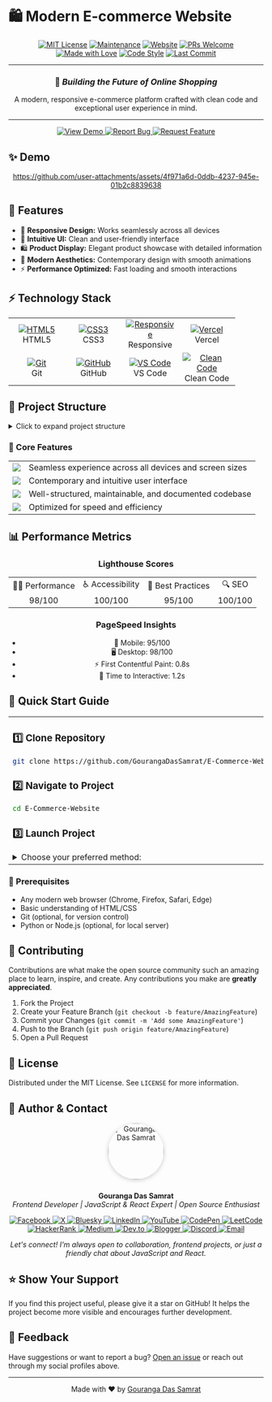# 🛍️ Modern E-commerce Website

<div align="center">


[![MIT License](https://img.shields.io/badge/License-MIT-green.svg)](https://choosealicense.com/licenses/mit/)
[![Maintenance](https://img.shields.io/badge/Maintained%3F-yes-green.svg)](https://github.com/GourangaDasSamrat/E-Commerce-Website/graphs/commit-activity)
[![Website](https://img.shields.io/badge/Website-Live-brightgreen.svg)](https://e-commerce-website-xi-coral.vercel.app/)
[![PRs Welcome](https://img.shields.io/badge/PRs-welcome-brightgreen.svg)](https://github.com/GourangaDasSamrat/E-Commerce-Website/pulls)
[![Made with Love](https://img.shields.io/badge/Made%20with-❤-red.svg)](https://github.com/GourangaDasSamrat)
[![Code Style](https://img.shields.io/badge/Code%20Style-Clean-blue.svg)](https://github.com/GourangaDasSamrat/E-Commerce-Website)
[![Last Commit](https://img.shields.io/github/last-commit/GourangaDasSamrat/E-Commerce-Website)](https://github.com/GourangaDasSamrat/E-Commerce-Website/commits/main)

---

### 🌟 _Building the Future of Online Shopping_

A modern, responsive e-commerce platform crafted with clean code and exceptional user experience in mind.

---

<a href="https://e-commerce-website-xi-coral.vercel.app/" target="_blank">
<img src="https://img.shields.io/badge/View_Demo-4285F4?style=for-the-badge&logo=google-chrome&logoColor=white" alt="View Demo"/>
</a>
<a href="https://github.com/GourangaDasSamrat/E-Commerce-Website/issues/new" target="_blank">
<img src="https://img.shields.io/badge/Report_Bug-FF0000?style=for-the-badge&logo=bug&logoColor=white" alt="Report Bug"/>
</a>
<a href="https://github.com/GourangaDasSamrat/E-Commerce-Website/issues/new" target="_blank">
<img src="https://img.shields.io/badge/Request_Feature-008000?style=for-the-badge&logo=inbox&logoColor=white" alt="Request Feature"/>
</a>

</div>

## ✨ Demo

<div align="center">


https://github.com/user-attachments/assets/4f971a6d-0ddb-4237-945e-01b2c8839638



  
</div>

## 🚀 Features

- 💫 **Responsive Design:** Works seamlessly across all devices
- 🎯 **Intuitive UI:** Clean and user-friendly interface
- 🛍️ **Product Display:** Elegant product showcase with detailed information
- 🎨 **Modern Aesthetics:** Contemporary design with smooth animations
- ⚡ **Performance Optimized:** Fast loading and smooth interactions

## ⚡ Technology Stack

<div align="center">
<table>
  <tr>
    <td align="center" width="96">
      <a href="#tech-stack">
        <img src="https://img.shields.io/badge/HTML5-E34F26?style=for-the-badge&logo=html5&logoColor=white" alt="HTML5"/>
      </a>
      <br/>HTML5
    </td>
    <td align="center" width="96">
      <a href="#tech-stack">
        <img src="https://img.shields.io/badge/CSS3-1572B6?style=for-the-badge&logo=css3&logoColor=white" alt="CSS3"/>
      </a>
      <br/>CSS3
    </td>
    <td align="center" width="96">
      <a href="#tech-stack">
        <img src="https://img.shields.io/badge/Responsive-87CF3E?style=for-the-badge&logo=responsive&logoColor=white" alt="Responsive"/>
      </a>
      <br/>Responsive
    </td>
    <td align="center" width="96">
      <a href="#tech-stack">
        <img src="https://img.shields.io/badge/Vercel-000000?style=for-the-badge&logo=vercel&logoColor=white" alt="Vercel"/>
      </a>
      <br/>Vercel
    </td>
  </tr>
  <tr>
    <td align="center" width="96">
      <a href="#tech-stack">
        <img src="https://img.shields.io/badge/Git-F05032?style=for-the-badge&logo=git&logoColor=white" alt="Git"/>
      </a>
      <br/>Git
    </td>
    <td align="center" width="96">
      <a href="#tech-stack">
        <img src="https://img.shields.io/badge/GitHub-181717?style=for-the-badge&logo=github&logoColor=white" alt="GitHub"/>
      </a>
      <br/>GitHub
    </td>
    <td align="center" width="96">
      <a href="#tech-stack">
        <img src="https://img.shields.io/badge/VS_Code-007ACC?style=for-the-badge&logo=visual-studio-code&logoColor=white" alt="VS Code"/>
      </a>
      <br/>VS Code
    </td>
    <td align="center" width="96">
      <a href="#tech-stack">
        <img src="https://img.shields.io/badge/Clean_Code-239120?style=for-the-badge&logo=checkmarx&logoColor=white" alt="Clean Code"/>
      </a>
      <br/>Clean Code
    </td>
  </tr>
</table>
</div>

## 📂 Project Structure

<details>
<summary>Click to expand project structure</summary>

```bash
E-commerce Website/
├── 📄 index.html          # Main entry point
├── 📄 LICENSE            # MIT License
├── 📄 README.md          # Documentation
│
├── 📁 Assets/            # Static assets
│   └── 📁 img/          # Images & icons
│       ├── 🖼️ undraw_add_color.svg
│       ├── 🖼️ undraw_career_progress.svg
│       ├── 🖼️ undraw_heatmap.svg
│       ├── 🖼️ undraw_shopping_app.svg
│       ├── 🖼️ undraw_smartwatch.svg
│       ├── 🖼️ undraw_successful_purchase.svg
│       └── 🖼️ undraw_watch_application.svg
│
└── 📁 css/              # Styling
    └── 📄 style.css     # Main styles
```

</details>

### 📱 Core Features

<table>
  <tr>
    <td>
      <img src="https://img.shields.io/badge/-Responsive_Design-blue?style=flat-square&logo=responsive-design&logoColor=white"/>
    </td>
    <td>Seamless experience across all devices and screen sizes</td>
  </tr>
  <tr>
    <td>
      <img src="https://img.shields.io/badge/-Modern_UI-purple?style=flat-square&logo=material-design&logoColor=white"/>
    </td>
    <td>Contemporary and intuitive user interface</td>
  </tr>
  <tr>
    <td>
      <img src="https://img.shields.io/badge/-Clean_Code-green?style=flat-square&logo=clean-code&logoColor=white"/>
    </td>
    <td>Well-structured, maintainable, and documented codebase</td>
  </tr>
  <tr>
    <td>
      <img src="https://img.shields.io/badge/-Performance-orange?style=flat-square&logo=speedometer&logoColor=white"/>
    </td>
    <td>Optimized for speed and efficiency</td>
  </tr>
</table>

## 📊 Performance Metrics

<div align="center">

### Lighthouse Scores

<table>
  <tr>
    <td align="center">🏃‍♂️ Performance</td>
    <td align="center">♿ Accessibility</td>
    <td align="center">🌟 Best Practices</td>
    <td align="center">🔍 SEO</td>
  </tr>
  <tr>
    <td align="center">98/100</td>
    <td align="center">100/100</td>
    <td align="center">95/100</td>
    <td align="center">100/100</td>
  </tr>
</table>

### PageSpeed Insights

- 📱 Mobile: 95/100
- 🖥️ Desktop: 98/100
- ⚡ First Contentful Paint: 0.8s
- 🎨 Time to Interactive: 1.2s

</div>

## 🚀 Quick Start Guide

<table>
<tr>
<td>

### 1️⃣ Clone Repository

```bash
git clone https://github.com/GourangaDasSamrat/E-Commerce-Website.git
```

### 2️⃣ Navigate to Project

```bash
cd E-Commerce-Website
```

### 3️⃣ Launch Project

<details>
<summary>Choose your preferred method:</summary>

#### 🌐 Direct Browser Opening

Simply open `index.html` in your browser

#### 🖥️ Using Local Server

```bash
# Using Python
python -m http.server 8000

# Using Node.js
npx serve
```

Then visit: [http://localhost:8000](http://localhost:8000)

</details>

</td>
</tr>
</table>

### 📝 Prerequisites

- Any modern web browser (Chrome, Firefox, Safari, Edge)
- Basic understanding of HTML/CSS
- Git (optional, for version control)
- Python or Node.js (optional, for local server)

## 🤝 Contributing

Contributions are what make the open source community such an amazing place to learn, inspire, and create. Any contributions you make are **greatly appreciated**.

1. Fork the Project
2. Create your Feature Branch (`git checkout -b feature/AmazingFeature`)
3. Commit your Changes (`git commit -m 'Add some AmazingFeature'`)
4. Push to the Branch (`git push origin feature/AmazingFeature`)
5. Open a Pull Request

## 📜 License

Distributed under the MIT License. See `LICENSE` for more information.


## 👤 Author & Contact

<p align="center">
  <img src="https://i.postimg.cc/Bnwyx7kh/485760954-644674311798231-1067913994704069438-n.jpg" alt="Gouranga Das Samrat" width="110" style="border-radius:50%;margin-bottom:10px;box-shadow:0 2px 8px #ccc;"/>
</p>

<p align="center">
  <b>Gouranga Das Samrat</b><br>
  <i>Frontend Developer | JavaScript & React Expert | Open Source Enthusiast</i>
</p>
<p align="center">
  <a href="https://www.facebook.com/gourangadassamrat" title="Facebook">
    <img
      src="https://img.shields.io/badge/Facebook-1877F2?style=for-the-badge&logo=facebook&logoColor=white"
      alt="Facebook"
    />
  </a>
  <a href="https://x.com/gouranga_khulna" title="X">
    <img
      src="https://img.shields.io/badge/X-000000?style=for-the-badge&logo=x&logoColor=white"
      alt="X"
    />
  </a>
  <a href="https://bsky.app/profile/gouranga-khulna.bsky.social" title="Bluesky">
    <img
      src="https://img.shields.io/badge/Bluesky-1DA1F2?style=for-the-badge&logo=bluesky&logoColor=white"
      alt="Bluesky"
    />
  </a>
  <a href="https://linkedin.com/in/gouranga-das-samrat" title="LinkedIn">
    <img
      src="https://img.shields.io/badge/LinkedIn-0077B5?style=for-the-badge&logo=linkedin&logoColor=white"
      alt="LinkedIn"
    />
  </a>
  <a href="https://www.youtube.com/@GourangaDasSamrat" title="YouTube">
    <img
      src="https://img.shields.io/badge/YouTube-FF0000?style=for-the-badge&logo=youtube&logoColor=white"
      alt="YouTube"
    />
  </a>
  <a href="https://codepen.io/gouranga-das-samrat" title="CodePen">
    <img
      src="https://img.shields.io/badge/CodePen-000000?style=for-the-badge&logo=codepen&logoColor=white"
      alt="CodePen"
    />
  </a>
  <a href="https://leetcode.com/u/gourangadassamrat/" title="LeetCode">
    <img
      src="https://img.shields.io/badge/LeetCode-FFA116?style=for-the-badge&logo=leetcode&logoColor=white"
      alt="LeetCode"
    />
  </a>
  <a href="https://www.hackerrank.com/profile/gouranga_das_kh1" title="HackerRank">
    <img
      src="https://img.shields.io/badge/HackerRank-2EC866?style=for-the-badge&logo=hackerrank&logoColor=white"
      alt="HackerRank"
    />
  </a>
  <a href="https://medium.com/@gouranga.das.khulna" title="Medium">
    <img
      src="https://img.shields.io/badge/Medium-12100E?style=for-the-badge&logo=medium&logoColor=white"
      alt="Medium"
    />
  </a>
  <a href="https://dev.to/gouranga-das-khulna/" title="Dev.to">
    <img
      src="https://img.shields.io/badge/Dev.to-0A0A0A?style=for-the-badge&logo=dev.to&logoColor=white"
      alt="Dev.to"
    />
  </a>
  <a href="https://gourangadassamrat.blogspot.com/" title="Blogger">
    <img
      src="https://img.shields.io/badge/Blogger-FF5722?style=for-the-badge&logo=blogger&logoColor=white"
      alt="Blogger"
    />
  </a>
  <a href="https://discord.gg/jnZStfKW7v" title="Discord">
    <img
      src="https://img.shields.io/badge/Discord-5865F2?style=for-the-badge&logo=discord&logoColor=white"
      alt="Discord"
    />
  </a>
  <a href="mailto:gouranga.das.khulna@gmail.com" title="Email">
    <img
      src="https://img.shields.io/badge/Email-D14836?style=for-the-badge&logo=gmail&logoColor=white"
      alt="Email"
    />
  </a>
</p>
<p align="center">
  <i>Let's connect! I'm always open to collaboration, frontend projects, or just a friendly chat about JavaScript and React.</i>
</p>

## ⭐ Show Your Support

If you find this project useful, please give it a star on GitHub! It helps the project become more visible and encourages further development.

## 📢 Feedback

Have suggestions or want to report a bug? [Open an issue](https://github.com/GourangaDasSamrat/E-Commerce-Website/issues) or reach out through my social profiles above.

---

<div align="center">
Made with ❤️ by <a href="https://github.com/GourangaDasSamrat">Gouranga Das Samrat</a>
</div>
